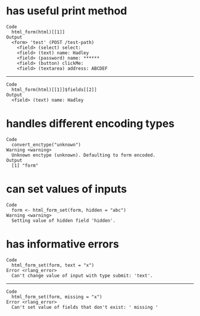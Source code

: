 # has useful print method

    Code
      html_form(html)[[1]]
    Output
      <form> 'test' (POST /test-path)
        <field> (select) select: 
        <field> (text) name: Hadley
        <field> (password) name: ******
        <field> (button) clickMe: 
        <field> (textarea) address: ABCDEF

---

    Code
      html_form(html)[[1]]$fields[[2]]
    Output
      <field> (text) name: Hadley

# handles different encoding types

    Code
      convert_enctype("unknown")
    Warning <warning>
      Unknown enctype (unknown). Defaulting to form encoded.
    Output
      [1] "form"

# can set values of inputs

    Code
      form <- html_form_set(form, hidden = "abc")
    Warning <warning>
      Setting value of hidden field 'hidden'.

# has informative errors

    Code
      html_form_set(form, text = "x")
    Error <rlang_error>
      Can't change value of input with type submit: 'text'.

---

    Code
      html_form_set(form, missing = "x")
    Error <rlang_error>
      Can't set value of fields that don't exist: ' missing '


